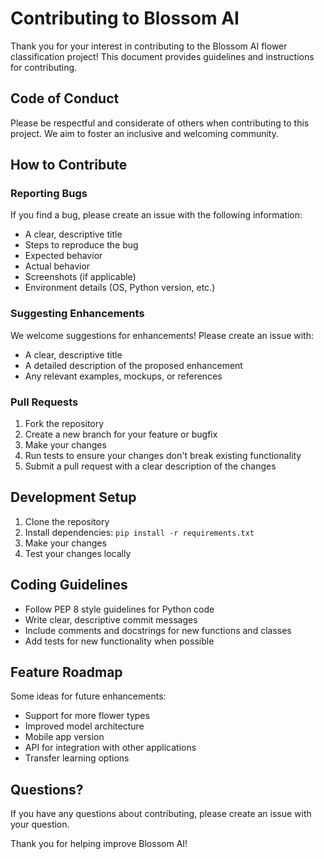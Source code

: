 # Contributing to Blossom AI

Thank you for your interest in contributing to the Blossom AI flower classification project! This document provides guidelines and instructions for contributing.

## Code of Conduct

Please be respectful and considerate of others when contributing to this project. We aim to foster an inclusive and welcoming community.

## How to Contribute

### Reporting Bugs

If you find a bug, please create an issue with the following information:

- A clear, descriptive title
- Steps to reproduce the bug
- Expected behavior
- Actual behavior
- Screenshots (if applicable)
- Environment details (OS, Python version, etc.)

### Suggesting Enhancements

We welcome suggestions for enhancements! Please create an issue with:

- A clear, descriptive title
- A detailed description of the proposed enhancement
- Any relevant examples, mockups, or references

### Pull Requests

1. Fork the repository
2. Create a new branch for your feature or bugfix
3. Make your changes
4. Run tests to ensure your changes don't break existing functionality
5. Submit a pull request with a clear description of the changes

## Development Setup

1. Clone the repository
2. Install dependencies: `pip install -r requirements.txt`
3. Make your changes
4. Test your changes locally

## Coding Guidelines

- Follow PEP 8 style guidelines for Python code
- Write clear, descriptive commit messages
- Include comments and docstrings for new functions and classes
- Add tests for new functionality when possible

## Feature Roadmap

Some ideas for future enhancements:

- Support for more flower types
- Improved model architecture
- Mobile app version
- API for integration with other applications
- Transfer learning options

## Questions?

If you have any questions about contributing, please create an issue with your question.

Thank you for helping improve Blossom AI!